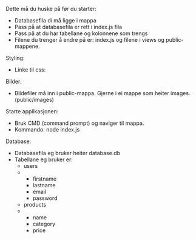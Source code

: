 Dette må du huske på før du starter: 
* Databasefila di må ligge i mappa
* Pass på at databasefila er rett i index.js fila
* Pass på at du har tabellane og kolonnene som trengs
* Filene du trenger å endre på er: index.js og filene i views og public-mappene. 

Styling: 
* Linke til css: <link rel="stylesheet" href="/style.css">

Bilder: 
* Bildefiler må inn i public-mappa. Gjerne i ei mappe som heiter images. (public/images)

Starte applikasjonen: 
- Bruk CMD (command prompt) og naviger til mappa.
- Kommando: node index.js

Database: 
- Databasefila eg bruker heiter database.db
- Tabellane eg bruker er:
  * users
  *   - firstname
      - lastname
      - email
      - password
  * products
  *   - name
      - category
      - price
